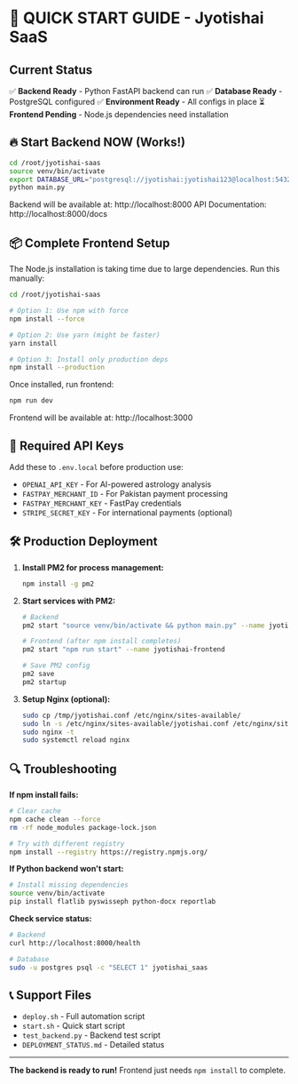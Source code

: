 # 🚀 QUICK START GUIDE - Jyotishai SaaS

## Current Status
✅ **Backend Ready** - Python FastAPI backend can run
✅ **Database Ready** - PostgreSQL configured
✅ **Environment Ready** - All configs in place
⏳ **Frontend Pending** - Node.js dependencies need installation

## 🔥 Start Backend NOW (Works!)

```bash
cd /root/jyotishai-saas
source venv/bin/activate
export DATABASE_URL="postgresql://jyotishai:jyotishai123@localhost:5432/jyotishai_saas"
python main.py
```

Backend will be available at: http://localhost:8000
API Documentation: http://localhost:8000/docs

## 📦 Complete Frontend Setup

The Node.js installation is taking time due to large dependencies. Run this manually:

```bash
cd /root/jyotishai-saas

# Option 1: Use npm with force
npm install --force

# Option 2: Use yarn (might be faster)
yarn install

# Option 3: Install only production deps
npm install --production
```

Once installed, run frontend:
```bash
npm run dev
```

Frontend will be available at: http://localhost:3000

## 🎯 Required API Keys

Add these to `.env.local` before production use:
- `OPENAI_API_KEY` - For AI-powered astrology analysis
- `FASTPAY_MERCHANT_ID` - For Pakistan payment processing
- `FASTPAY_MERCHANT_KEY` - FastPay credentials
- `STRIPE_SECRET_KEY` - For international payments (optional)

## 🛠️ Production Deployment

1. **Install PM2 for process management:**
   ```bash
   npm install -g pm2
   ```

2. **Start services with PM2:**
   ```bash
   # Backend
   pm2 start "source venv/bin/activate && python main.py" --name jyotishai-backend
   
   # Frontend (after npm install completes)
   pm2 start "npm run start" --name jyotishai-frontend
   
   # Save PM2 config
   pm2 save
   pm2 startup
   ```

3. **Setup Nginx (optional):**
   ```bash
   sudo cp /tmp/jyotishai.conf /etc/nginx/sites-available/
   sudo ln -s /etc/nginx/sites-available/jyotishai.conf /etc/nginx/sites-enabled/
   sudo nginx -t
   sudo systemctl reload nginx
   ```

## 🔍 Troubleshooting

**If npm install fails:**
```bash
# Clear cache
npm cache clean --force
rm -rf node_modules package-lock.json

# Try with different registry
npm install --registry https://registry.npmjs.org/
```

**If Python backend won't start:**
```bash
# Install missing dependencies
source venv/bin/activate
pip install flatlib pyswisseph python-docx reportlab
```

**Check service status:**
```bash
# Backend
curl http://localhost:8000/health

# Database
sudo -u postgres psql -c "SELECT 1" jyotishai_saas
```

## 📞 Support Files

- `deploy.sh` - Full automation script
- `start.sh` - Quick start script
- `test_backend.py` - Backend test script
- `DEPLOYMENT_STATUS.md` - Detailed status

---

**The backend is ready to run!** Frontend just needs `npm install` to complete.